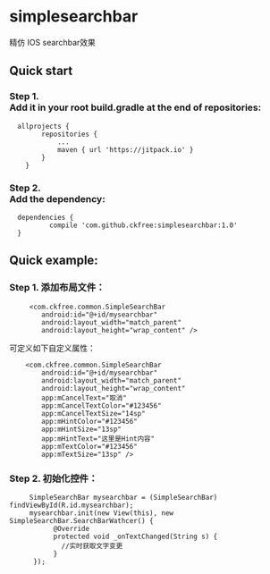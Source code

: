 # simplesearchbar
精仿 IOS searchbar效果

## Quick start
### Step 1.<br> Add it in your root build.gradle at the end of repositories:

```
  allprojects {
		repositories {
			...
			maven { url 'https://jitpack.io' }
		}
	}
  ```
  ### Step 2.<br> Add the dependency:
  ```
  	dependencies {
	        compile 'com.github.ckfree:simplesearchbar:1.0'
	}
  ```
  
## Quick example:
### Step 1. 添加布局文件：
```
     <com.ckfree.common.SimpleSearchBar
        android:id="@+id/mysearchbar"
        android:layout_width="match_parent"
        android:layout_height="wrap_content" />
```
可定义如下自定义属性：<br>
```
    <com.ckfree.common.SimpleSearchBar
        android:id="@+id/mysearchbar"
        android:layout_width="match_parent"
        android:layout_height="wrap_content"
        app:mCancelText="取消"
        app:mCancelTextColor="#123456"
        app:mCancelTextSize="14sp"
        app:mHintColor="#123456"
        app:mHintSize="13sp"
        app:mHintText="这里是Hint内容"
        app:mTextColor="#123456"
        app:mTextSize="13sp" />
```
### Step 2. 初始化控件：
```
     SimpleSearchBar mysearchbar = (SimpleSearchBar) findViewById(R.id.mysearchbar);
     mysearchbar.init(new View(this), new SimpleSearchBar.SearchBarWathcer() {
           @Override
           protected void _onTextChanged(String s) {
             //实时获取文字变更
           }
      });
```
